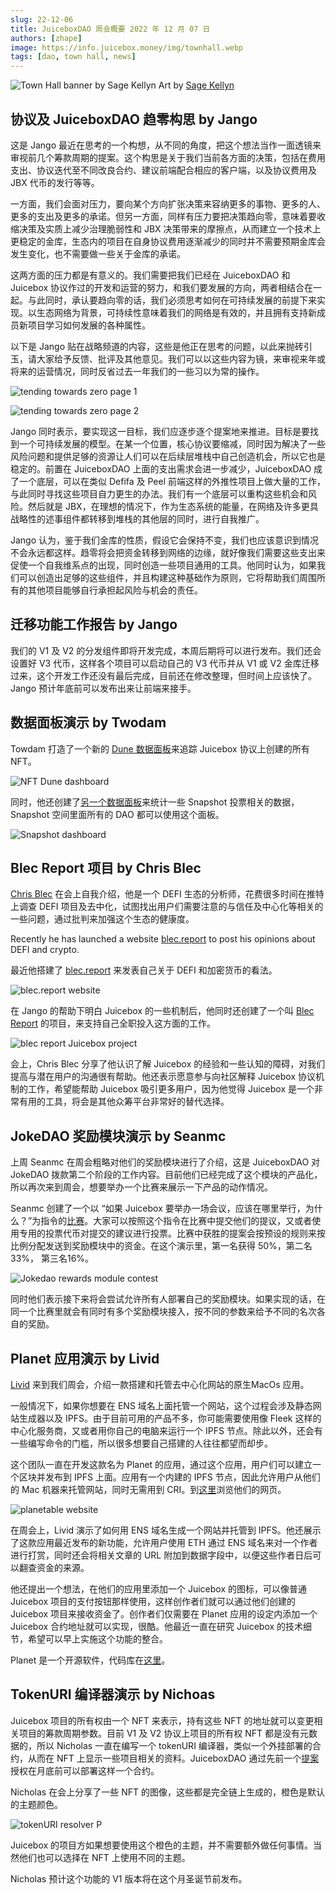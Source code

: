 ```yaml
---
slug: 22-12-06
title: JuiceboxDAO 周会概要 2022 年 12 月 07 日
authors: [zhape]
image: https://info.juicebox.money/img/townhall.webp
tags: [dao, town hall, news]
---
```


![Town Hall banner by Sage Kellyn](townhall.webp) 
Art by [Sage Kellyn](https://twitter.com/SageKellyn)

## 协议及 JuiceboxDAO 趋零构思 by Jango

这是 Jango 最近在思考的一个构想，从不同的角度，把这个想法当作一面透镜来审视前几个筹款周期的提案。这个构思是关于我们当前各方面的决策，包括在费用支出、协议迭代至不同改良合约、建议前端配合相应的客户端，以及协议费用及 JBX 代币的发行等等。

一方面，我们会面对压力，要向某个方向扩张决策来容纳更多的事物、更多的人、更多的支出及更多的承诺。但另一方面，同样有压力要把决策趋向零，意味着要收缩决策及实质上减少治理脆弱性和 JBX 决策带来的摩擦点，从而建立一个技术上更稳定的金库，生态内的项目在自身协议费用逐渐减少的同时并不需要预期金库会发生变化，也不需要做一些关于金库的承诺。

这两方面的压力都是有意义的。我们需要把我们已经在 JuiceboxDAO 和 Juicebox 协议作过的开发和运营的努力，和我们要发展的方向，两者相结合在一起。与此同时，承认要趋向零的话，我们必须思考如何在可持续发展的前提下来实现。以生态网络为背景，可持续性意味着我们的网络是有效的，并且拥有支持新成员新项目学习如何发展的各种属性。

以下是 Jango 贴在战略频道的内容，这些是他正在思考的问题，以此来抛砖引玉，请大家给予反馈、批评及其他意见。我们可以以这些内容为镜，来审视来年或将来的运营情况，同时反省过去一年我们的一些习以为常的操作。

![tending towards zero page 1](tending1.webp)

![tending towards zero page 2](tending2.webp)

Jango 同时表示，要实现这一目标，我们应逐步逐个提案地来推进。目标是要找到一个可持续发展的模型。在某一个位置，核心协议要缩减，同时因为解决了一些风险问题和提供足够的资源让人们可以在后续层堆栈中自己创造机会，所以它也是稳定的。前置在 JuiceboxDAO 上面的支出需求会进一步减少，JuiceboxDAO 成了一个底层，可以在类似 Defifa 及 Peel 前端这样的外推性项目上做大量的工作，与此同时寻找这些项目自力更生的办法。我们有一个底层可以重构这些机会和风险。然后就是 JBX，在理想的情况下，作为生态系统的能量，在网络及许多更具战略性的述事组件都转移到堆栈的其他层的同时，进行自我推广。

Jango 认为，鉴于我们金库的性质，假设它会保持不变，我们也应该意识到情况不会永远都这样。趋零将会把资金转移到网络的边缘，就好像我们需要这些支出来促使一个自我维系点的出现，同时创造一些项目通用的工具。他同时认为，如果我们可以创造出足够的这些组件，并且构建这种基础作为原则，它将帮助我们周围所有的其他项目能够自行承担起风险与机会的责任。

##  迁移功能工作报告 by Jango

我们的 V1 及 V2 的分发组件即将开发完成，本周后期将可以进行发布。我们还会设置好 V3 代币，这样各个项目可以启动自己的 V3 代币并从 V1 或 V2 金库迁移过来，这个开发工作还没有最后完成，目前还在修改整理，但时间上应该快了。Jango 预计年底前可以发布出来让前端来接手。

## 数据面板演示 by Twodam

Towdam 打造了一个新的 [Dune 数据面板](https://dune.com/twodam/juicebox-nft-rewards)来追踪 Juicebox 协议上创建的所有 NFT。

![NFT Dune dashboard](NFT_dashboard.webp)



同时，他还创建了[另一个数据面板](https://app.flipsidecrypto.com/dashboard/snapshot-plus-data-ueqrnb)来统计一些 Snapshot 投票相关的数据，Snapshot 空间里面所有的 DAO 都可以使用这个面板。

![Snapshot dashboard](Snapshot_dashboard.webp)



## Blec Report 项目 by Chris Blec

[Chris Blec](https://twitter.com/chrisblec) 在会上自我介绍，他是一个 DEFI 生态的分析师，花费很多时间在推特上调查 DEFI 项目及去中化，试图找出用户们需要注意的与信任及中心化等相关的一些问题，通过批判来加强这个生态的健康度。

Recently he has launched a website [blec.report](https://blec.report/) to post his opinions about DEFI and crypto. 

最近他搭建了 [blec.report](https://blec.report/) 来发表自己关于 DEFI 和加密货币的看法。

![blec.report website](blec_report_website.webp)

在 Jango 的帮助下明白 Juicebox 的一些机制后，他同时还创建了一个叫 [Blec Report](https://juicebox.money/@blecreport) 的项目，来支持自己全职投入这方面的工作。

![blec report Juicebox project](blec_report_project.webp) 

会上，Chris Blec 分享了他认识了解 Juicebox 的经验和一些认知的障碍，对我们提高与潜在用户的沟通很有帮助。他还表示愿意参与向社区解释 Juicebox 协议机制的工作，希望能帮助 Juicebox 吸引更多用户，因为他觉得 Juicebox 是一个非常有用的工具，将会是其他众筹平台非常好的替代选择。

## JokeDAO 奖励模块演示 by Seanmc

上周 Seanmc 在周会粗略对他们的奖励模块进行了介绍，这是 JuiceboxDAO 对 JokeDAO 拨款第二个阶段的工作内容。目前他们已经完成了这个模块的产品化，所以再次来到周会，想要举办一个比赛来展示一下产品的动作情况。

Seanmc 创建了一个以 “如果 Juicebox 要举办一场会议，应该在哪里举行，为什么？”为指令的[比赛](https://www.jokedao.io/contest/polygon/0x177D12eFe658CCADAacf4F735aa14F18d4Df3645/rules)。大家可以按照这个指令在比赛中提交他们的提议，又或者使用专用的投票代币对提交的建议进行投票。比赛中获胜的提案会按预设的规则来按比例分配发送到奖励模块中的资金。在这个演示里，第一名获得 50%，第二名 33%， 第三名16%。

![Jokedao rewards module contest](jokedao_contest.webp)

同时他们表示接下来将会尝试允许所有人部署自己的奖励模块。如果实现的话，在同一个比赛里就会有同时有多个奖励模块接入，按不同的参数来给予不同的名次各自的奖励。

## Planet 应用演示 by Livid

[Livid](https://twitter.com/Livid) 来到我们周会，介绍一款搭建和托管去中心化网站的原生MacOs 应用。

一般情况下，如果你想要在 ENS 域名上面托管一个网站，这个过程会涉及静态网站生成器以及 IPFS。由于目前可用的产品不多，你可能需要使用像 Fleek 这样的中心化服务商，又或者用你自己的电脑来运行一个 IPFS 节点。除此以外，还会有一些编写命令的门槛，所以很多想要自己搭建的人往往都望而却步。

这个团队一直在开发这款名为 Planet 的应用，通过这个应用，用户们可以建立一个区块并发布到 IPFS 上面。应用有一个内建的 IPFS 节点，因此允许用户从他们的 Mac 机器来托管网站，同时无需用到 CRI。到[这里](https://www.planetable.xyz)浏览他们的网页。

![planetable website](planetable_xyz.webp)

在周会上，Livid 演示了如何用 ENS 域名生成一个网站并托管到 IPFS。他还展示了这款应用最近发布的新功能，允许用户使用 ETH 通过 ENS 域名来对一个作者进行打赏，同时还会将相关文章的 URL 附加到数据字段中，以便这些作者日后可以翻查资金的来源。

他还提出一个想法，在他们的应用里添加一个 Juicebox 的图标，可以像普通 Juicebox 项目的支付按钮那样使用，这样创作者们就可以通过他们创建的 Juicebox 项目来接收资金了。创作者们仅需要在 Planet 应用的设定内添加一个 Juicebox 合约地址就可以实现，很酷。他最近一直在研究 Juicebox 的技术细节，希望可以早上实施这个功能的整合。

Planet 是一个开源软件，代码库在[这里](https://github.com/Planetable/Planet)。

## TokenURI 编译器演示 by Nichoas

Juicebox 项目的所有权由一个 NFT 来表示，持有这些 NFT 的地址就可以变更相关项目的筹款周期参数。目前 V1 及 V2 协议上项目的所有权 NFT 都是没有元数据的，所以 Nicholas 一直在编写一个 tokenURI 编译器，类似一个外挂部署的合约，从而在 NFT 上显示一些项目相关的资料。JuiceboxDAO 通过先前一个[提案](https://juicetool.xyz/snapshot/jbdao.eth/proposal/0x44ca6ed9c0ea0bcaac4a6cc96127de3185e2eac2cf1a8b47c2f026680a6c6c4c)授权在月底前可以部署这样一个合约。

Nicholas 在会上分享了一些 NFT 的图像，这些都是完全链上生成的，橙色是默认的主题颜色。

![tokenURI resolver](tokenURI_resolver.webp)
P

Juicebox 的项目方如果想要使用这个橙色的主题，并不需要额外做任何事情。当然他们也可以选择在 NFT 上使用不同的主题。

Nicholas 预计这个功能的 V1 版本将在这个月圣诞节前发布。
